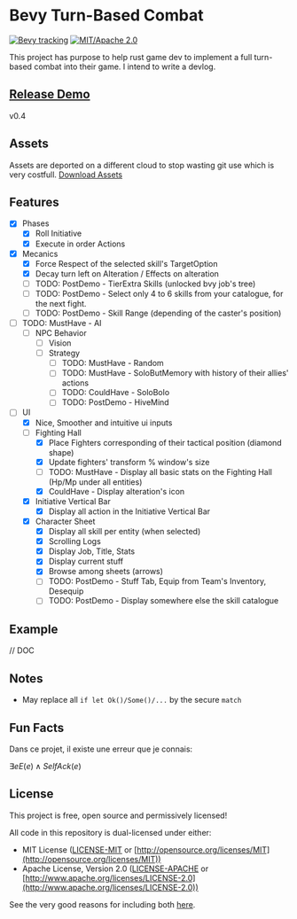 # Bevy Turn-Based Combat

[![Bevy tracking](https://img.shields.io/badge/Bevy%20tracking-released%20version-lightblue)](https://github.com/bevyengine/bevy/blob/main/docs/plugins_guidelines.md#main-branch-tracking)
[![MIT/Apache 2.0](https://img.shields.io/badge/license-MIT%2FApache-blue.svg)](https://github.com/fabinistere/bevy_trun-based_combat#license)

This project has purpose to help rust game dev to implement a full turn-based combat into their game. I intend to write a devlog.

## [Release Demo](https://fabinistere.github.io/bevy_turn-based_combat/)

v0.4

## Assets

Assets are deported on a different cloud to stop wasting git use which is very costfull.
[Download Assets](https://drive.google.com/drive/folders/1VyAxd2Jsbv0EQ3Z_Ye4U7_Cybimk_Wk0?usp=share_link)

## Features

- [x] Phases
  - [x] Roll Initiative
  - [x] Execute in order Actions
- [x] Mecanics
  - [x] Force Respect of the selected skill's TargetOption
  - [x] Decay turn left on Alteration / Effects on alteration
  - [ ] TODO: PostDemo - TierExtra Skills (unlocked bvy job's tree)
  - [ ] TODO: PostDemo - Select only 4 to 6 skills from your catalogue, for the next fight.
  - [ ] TODO: PostDemo - Skill Range (depending of the caster's position)
- [ ] TODO: MustHave - AI
  - [ ] NPC Behavior
    - [ ] Vision
    - [ ] Strategy
      - [ ] TODO: MustHave - Random
      - [ ] TODO: MustHave - SoloButMemory with history of their allies' actions
      - [ ] TODO: CouldHave - SoloBolo
      - [ ] TODO: PostDemo - HiveMind
- [ ] UI
  - [x] Nice, Smoother and intuitive ui inputs
  - [ ] Fighting Hall
    - [x] Place Fighters corresponding of their tactical position (diamond shape)
    - [x] Update fighters' transform % window's size
    - [ ] TODO: MustHave - Display all basic stats on the Fighting Hall (Hp/Mp under all entities)
    - [x] CouldHave - Display alteration's icon
  - [x] Initiative Vertical Bar
    - [x] Display all action in the Initiative Vertical Bar
  - [x] Character Sheet
    - [x] Display all skill per entity (when selected)
    - [x] Scrolling Logs
    - [x] Display Job, Title, Stats
    - [x] Display current stuff
    - [x] Browse among sheets (arrows)
    - [ ] TODO: PostDemo - Stuff Tab, Equip from Team's Inventory, Desequip
    - [ ] TODO: PostDemo - Display somewhere else the skill catalogue

## Example

// DOC

## Notes

- May replace all `if let Ok()/Some()/...` by the secure `match`

## Fun Facts

Dans ce projet, il existe une erreur que je connais:

$\exists e E(e) \wedge SelfAck(e)$

## License

This project is free, open source and permissively licensed!

All code in this repository is dual-licensed under either:

- MIT License ([LICENSE-MIT](LICENSE-MIT) or [http://opensource.org/licenses/MIT](http://opensource.org/licenses/MIT))
- Apache License, Version 2.0 ([LICENSE-APACHE](LICENSE-APACHE) or [http://www.apache.org/licenses/LICENSE-2.0](http://www.apache.org/licenses/LICENSE-2.0))

See the very good reasons for including both [here](https://github.com/bevyengine/bevy/issues/2373).
